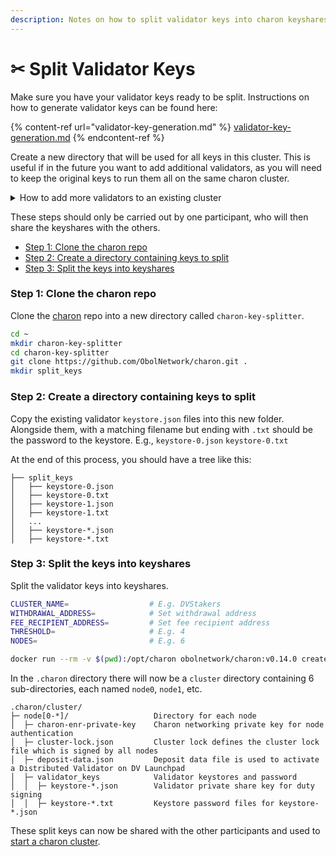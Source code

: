 ```yaml
---
description: Notes on how to split validator keys into charon keyshares.
---
```


# ✂ Split Validator Keys

Make sure you have your validator keys ready to be split. Instructions on how to generate validator keys can be found here:

{% content-ref url="validator-key-generation.md" %}
[validator-key-generation.md](validator-key-generation.md)
{% endcontent-ref %}

Create a new directory that will be used for all keys in this cluster. This is useful if in the future you want to add additional validators, as you will need to keep the original keys to run them all on the same charon cluster.

<details>

<summary>How to add more validators to an existing cluster</summary>

To add more keys, add the additional keys to the existing keys in the `split_keys` directory, repeating [Step 2](split-validator-keys.md#step-2-create-a-directory-containing-keys-to-split) and [Step 3](split-validator-keys.md#step-3-split-the-keys-into-keyshares).

Before.

```
├── split_keys
│   ├── keystore-0.json        # Two existing validator keys
│   ├── keystore-0.txt
│   ├── keystore-1.json
│   ├── keystore-1.txt
```

After.

```
├── split_keys
│   ├── keystore-0.json        # Two existing validator keys
│   ├── keystore-0.txt
│   ├── keystore-1.json
│   ├── keystore-1.txt
│   ├── keystore-2.json        # Two new validator keys
│   ├── keystore-2.txt
│   ├── keystore-3.json
│   ├── keystore-3.txt
```

</details>

These steps should only be carried out by one participant, who will then share the keyshares with the others.

* [Step 1: Clone the charon repo](split-validator-keys.md#step-1-clone-the-charon-repo)
* [Step 2: Create a directory containing keys to split](split-validator-keys.md#step-2-create-a-directory-containing-keys-to-split)
* [Step 3: Split the keys into keyshares](split-validator-keys.md#step-3-split-the-keys-into-keyshares)

### Step 1: Clone the charon repo

Clone the [charon](https://github.com/ObolNetwork/charon) repo into a new directory called `charon-key-splitter`.

```bash
cd ~
mkdir charon-key-splitter
cd charon-key-splitter
git clone https://github.com/ObolNetwork/charon.git .
mkdir split_keys
```

### Step 2: Create a directory containing keys to split

Copy the existing validator `keystore.json` files into this new folder. Alongside them, with a matching filename but ending with `.txt` should be the password to the keystore. E.g., `keystore-0.json` `keystore-0.txt`

At the end of this process, you should have a tree like this:

```
├── split_keys
│   ├── keystore-0.json
│   ├── keystore-0.txt
│   ├── keystore-1.json
│   ├── keystore-1.txt
│   ...
│   ├── keystore-*.json
│   ├── keystore-*.txt
```

### Step 3: Split the keys into keyshares

Split the validator keys into keyshares.

```bash
CLUSTER_NAME=                  # E.g. DVStakers
WITHDRAWAL_ADDRESS=            # Set withdrawal address
FEE_RECIPIENT_ADDRESS=         # Set fee recipient address
THRESHOLD=                     # E.g. 4
NODES=                         # E.g. 6

docker run --rm -v $(pwd):/opt/charon obolnetwork/charon:v0.14.0 create cluster --name="${CLUSTER_NAME}" --withdrawal-addresses="${WITHDRAWAL_ADDRESS}" --fee-recipient-addresses="${FEE_RECIPIENT_ADDRESS}" --split-existing-keys --split-keys-dir=/opt/charon/split_keys --threshold ${THRESHOLD} --nodes ${NODES}
```

In the `.charon` directory there will now be a `cluster` directory containing 6 sub-directories, each named `node0`, `node1`, etc.&#x20;

```
.charon/cluster/
├─ node[0-*]/                   Directory for each node
│  ├─ charon-enr-private-key    Charon networking private key for node authentication
│  ├─ cluster-lock.json         Cluster lock defines the cluster lock file which is signed by all nodes
│  ├─ deposit-data.json         Deposit data file is used to activate a Distributed Validator on DV Launchpad
│  ├─ validator_keys            Validator keystores and password
│  │  ├─ keystore-*.json        Validator private share key for duty signing
│  │  ├─ keystore-*.txt         Keystore password files for keystore-*.json
```

These split keys can now be shared with the other participants and used to [start a charon cluster](charon/).
